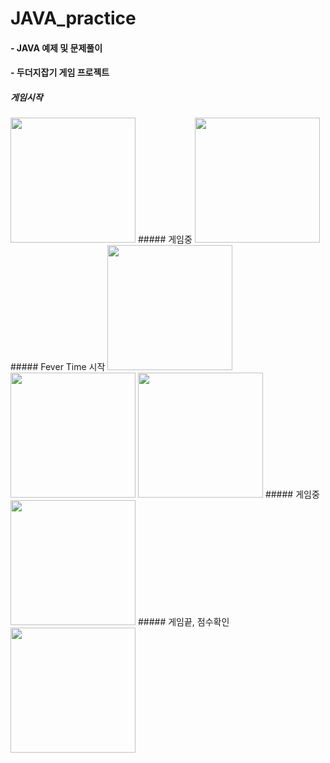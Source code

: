 # JAVA_practice

#### - JAVA 예제 및 문제풀이

#### - 두더지잡기 게임 프로젝트

##### 게임시작
<img src = "https://user-images.githubusercontent.com/52556870/114353917-8a2dcb00-9ba8-11eb-8432-9dd879eed902.png" width="200">
##### 게임중
<img src = "https://user-images.githubusercontent.com/52556870/114353935-8dc15200-9ba8-11eb-9c81-0fd9bcb09985.png" width="200">
##### Fever Time 시작
<img src = "https://user-images.githubusercontent.com/52556870/114353930-8d28bb80-9ba8-11eb-9522-04a5785eb897.png" width="200">
<img src = "https://user-images.githubusercontent.com/52556870/114353927-8c902500-9ba8-11eb-9b9c-f54e950ff59c.png" width="200">
<img src = "https://user-images.githubusercontent.com/52556870/114353925-8c902500-9ba8-11eb-8fd1-832261c9c7bc.png" width="200">
##### 게임중
<img src = "https://user-images.githubusercontent.com/52556870/114353922-8bf78e80-9ba8-11eb-8427-26acac24939d.png" width="200">
##### 게임끝, 점수확인
<img src = "https://user-images.githubusercontent.com/52556870/114353908-88640780-9ba8-11eb-8580-730dbd9c31be.png" width="200">
